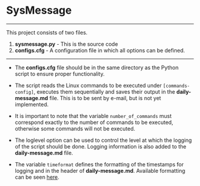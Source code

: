 # SysMessage

---

This project consists of two files.

1. **sysmessage.py** - This is the source code
2. **configs.cfg** - A configuration file in which all options can be defined. 

---

- The **configs.cfg** file should be in the same directory as the Python script to ensure proper functionality. 
- The script reads the Linux commands to be executed under `[commands-config]`, executes them sequentially and saves their output in the **daily-message.md** file. 
This is to be sent by e-mail, but is not yet implemented. 

- It is important to note that the variable `number_of_commands` must correspond exactly to the number of commands to be executed, otherwise some commands will not be executed. 

- The loglevel option can be used to control the level at which the logging of the script should be done.
Logging information is also added to the **daily-message.md** file. 
- The variable `timeformat` defines the formatting of the timestamps for logging and in the header of **daily-message.md**.  Available formatting can be seen [here](https://strftime.org/).

